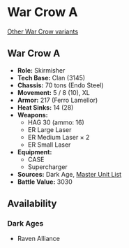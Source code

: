# War Crow A

[Other War Crow variants](../war_crow.md)

## War Crow A
- **Role:** Skirmisher
- **Tech Base:** Clan (3145)
- **Chassis:** 70 tons (Endo Steel)
- **Movement:** 5 / 8 (10), XL
- **Armor:** 217 (Ferro Lamellor)
- **Heat Sinks:** 14 (28)
- **Weapons:**
  - HAG 30 (ammo: 16)
  - ER Large Laser
  - ER Medium Laser × 2
  - ER Small Laser
- **Equipment:**
  - CASE
  - Supercharger
- **Sources:** Dark Age, [Master Unit List](http://masterunitlist.info/Unit/Details/7546/war-crow-a)
- **Battle Value:** 3030

## Availability

### Dark Ages
- Raven Alliance

